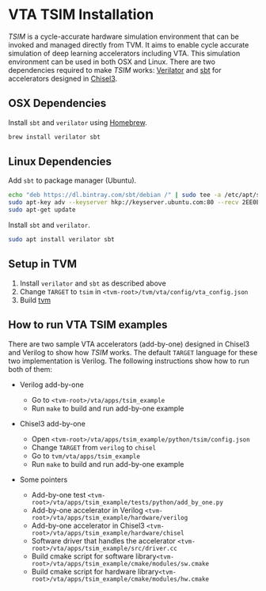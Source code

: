 <!--- Licensed to the Apache Software Foundation (ASF) under one -->
<!--- or more contributor license agreements.  See the NOTICE file -->
<!--- distributed with this work for additional information -->
<!--- regarding copyright ownership.  The ASF licenses this file -->
<!--- to you under the Apache License, Version 2.0 (the -->
<!--- "License"); you may not use this file except in compliance -->
<!--- with the License.  You may obtain a copy of the License at -->

<!---   http://www.apache.org/licenses/LICENSE-2.0 -->

<!--- Unless required by applicable law or agreed to in writing, -->
<!--- software distributed under the License is distributed on an -->
<!--- "AS IS" BASIS, WITHOUT WARRANTIES OR CONDITIONS OF ANY -->
<!--- KIND, either express or implied.  See the License for the -->
<!--- specific language governing permissions and limitations -->
<!--- under the License. -->

VTA TSIM Installation
======================

*TSIM* is a cycle-accurate hardware simulation environment that can be invoked and managed directly from TVM. It aims to enable cycle accurate simulation of deep learning accelerators including VTA.
This simulation environment can be used in both OSX and Linux.
There are two dependencies required to make *TSIM* works: [Verilator](https://www.veripool.org/wiki/verilator) and [sbt](https://www.scala-sbt.org/) for accelerators designed in [Chisel3](https://github.com/freechipsproject/chisel3).

## OSX Dependencies

Install `sbt` and `verilator` using [Homebrew](https://brew.sh/).

```bash
brew install verilator sbt
```

## Linux Dependencies

Add `sbt` to package manager (Ubuntu).

```bash
echo "deb https://dl.bintray.com/sbt/debian /" | sudo tee -a /etc/apt/sources.list.d/sbt.list
sudo apt-key adv --keyserver hkp://keyserver.ubuntu.com:80 --recv 2EE0EA64E40A89B84B2DF73499E82A75642AC823
sudo apt-get update
```

Install `sbt` and `verilator`.

```bash
sudo apt install verilator sbt
```

## Setup in TVM

1. Install `verilator` and `sbt` as described above
2. Change `TARGET` to `tsim` in `<tvm-root>/tvm/vta/config/vta_config.json`
3. Build [tvm](https://docs.tvm.ai/install/from_source.html#build-the-shared-library)

## How to run VTA TSIM examples

There are two sample VTA accelerators (add-by-one) designed in Chisel3 and Verilog to show how *TSIM* works.
The default `TARGET` language for these two implementation is Verilog. The following instructions show
how to run both of them:

* Verilog add-by-one
    * Go to `<tvm-root>/vta/apps/tsim_example`
    * Run `make` to build and run add-by-one example

* Chisel3 add-by-one
    * Open `<tvm-root>/vta/apps/tsim_example/python/tsim/config.json`
    * Change `TARGET` from `verilog` to `chisel`
    * Go to `tvm/vta/apps/tsim_example`
    * Run `make` to build and run add-by-one example

* Some pointers
    * Add-by-one test `<tvm-root>/vta/apps/tsim_example/tests/python/add_by_one.py`
    * Add-by-one accelerator in Verilog `<tvm-root>/vta/apps/tsim_example/hardware/verilog`
    * Add-by-one accelerator in Chisel3 `<tvm-root>/vta/apps/tsim_example/hardware/chisel`
    * Software driver that handles the accelerator `<tvm-root>/vta/apps/tsim_example/src/driver.cc`
    * Build cmake script for software library`<tvm-root>/vta/apps/tsim_example/cmake/modules/sw.cmake`
    * Build cmake script for hardware library`<tvm-root>/vta/apps/tsim_example/cmake/modules/hw.cmake`
